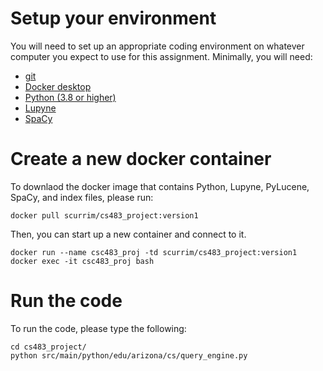 # Setup your environment

You will need to set up an appropriate coding environment on whatever computer
you expect to use for this assignment.
Minimally, you will need:
 
* [git](https://git-scm.com/downloads/)
* [Docker desktop](https://www.docker.com/products/docker-desktop)
* [Python (3.8 or higher)](https://www.python.org/)
* [Lupyne](https://pypi.org/project/lupyne/)
* [SpaCy](https://spacy.io/) 


# Create a new docker container

To downlaod the docker image that contains Python, Lupyne, PyLucene, SpaCy, and index files, please run: 
```
docker pull scurrim/cs483_project:version1
```
Then, you can start up a new container and connect to it.
```
docker run --name csc483_proj -td scurrim/cs483_project:version1
docker exec -it csc483_proj bash
```

# Run the code

To run the code, please type the following:
```
cd cs483_project/
python src/main/python/edu/arizona/cs/query_engine.py
```
